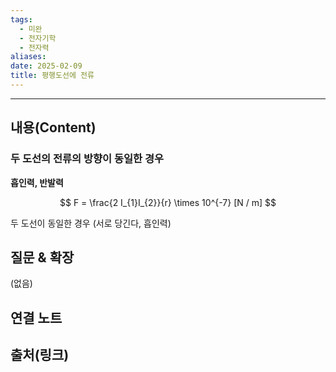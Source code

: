 ```yaml
---
tags:
  - 미완
  - 전자기학
  - 전자력
aliases: 
date: 2025-02-09
title: 평행도선에 전류
---
```



---

## 내용(Content)

### 두 도선의 전류의 방향이 동일한 경우

**흡인력, 반발력**

$$
F = \frac{2 I_{1}I_{2}}{r} \times 10^{-7} [N / m]
$$


두 도선이 동일한 경우 (서로 당긴다, 흡인력)



## 질문 & 확장

(없음)

## 연결 노트

## 출처(링크)





